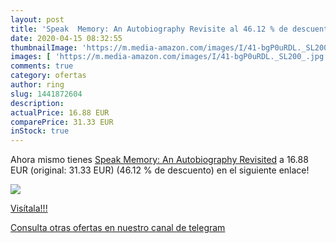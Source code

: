 ```yaml
---
layout: post
title: 'Speak  Memory: An Autobiography Revisite al 46.12 % de descuento'
date: 2020-04-15 08:32:55
thumbnailImage: 'https://m.media-amazon.com/images/I/41-bgP0uRDL._SL200_.jpg'
images: [ 'https://m.media-amazon.com/images/I/41-bgP0uRDL._SL200_.jpg' ]
comments: true
category: ofertas
author: ring
slug: 1441872604
description:
actualPrice: 16.88 EUR
comparePrice: 31.33 EUR
inStock: true
---
```


Ahora mismo tienes [Speak  Memory: An Autobiography Revisited](https://www.amazon.com/dp/1441872604/?tag=redken08-20) a 16.88 EUR (original: 31.33 EUR) (46.12 %  de descuento) en el siguiente enlace!

[![](https://m.media-amazon.com/images/I/41-bgP0uRDL._SL200_.jpg)](https://www.amazon.com/dp/1441872604/?tag=redken08-20)

[Visítala!!!](https://www.amazon.com/dp/1441872604/?tag=redken08-20)

[Consulta otras ofertas en nuestro canal de telegram](https://t.me/s/ofertas25)
